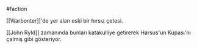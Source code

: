 #faction

[[Warbonter]]'de yer alan eski bir hırsız çetesi.

[[John Ryld]] zamanında bunları katakulliye getirerek Harsus'un Kupası'nı çalmış gibi gösteriyor.